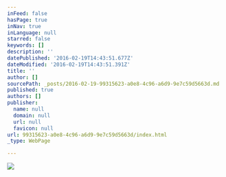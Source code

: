 ```yaml
---
inFeed: false
hasPage: true
inNav: true
inLanguage: null
starred: false
keywords: []
description: ''
datePublished: '2016-02-19T14:43:51.677Z'
dateModified: '2016-02-19T14:43:51.391Z'
title: ''
author: []
sourcePath: _posts/2016-02-19-99315623-a0e8-4c96-a6d9-9e7c59d5663d.md
published: true
authors: []
publisher:
  name: null
  domain: null
  url: null
  favicon: null
url: 99315623-a0e8-4c96-a6d9-9e7c59d5663d/index.html
_type: WebPage

---
```

![](https://the-grid-user-content.s3-us-west-2.amazonaws.com/5a27c827-dbac-48d4-b14c-dd684a7c97df.jpg)